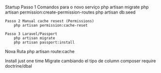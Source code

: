 Startup 
    Passo 1 Comandos para o novo serviço
        php artisan migrate
        php artisan permission:create-permission-routes
        php artisan db:seed

    Passo 2 Manual cache resest (Permissions)
        php artisan permission:cache-reset

    Passo 3 Laravel/Passport
        php artisan migrate
        php artisan passport:install

Nova Ruta
    php artisan route:cache

Install just one time 
Migrate cambiando el tipo de column
    composer require doctrine/dbal